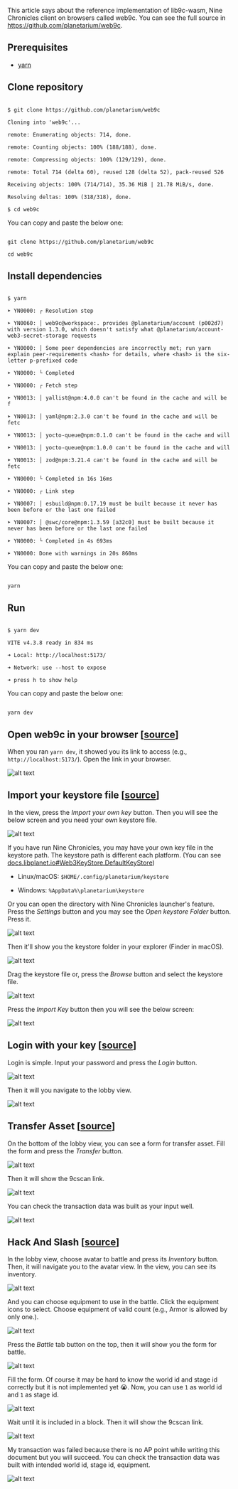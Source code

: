 This article says about the reference implementation of lib9c-wasm, Nine Chronicles client on browsers called web9c. You can see the full source in https://github.com/planetarium/web9c.

## Prerequisites

- [yarn](https://yarnpkg.com/getting-started/install)

## Clone repository

```

$ git clone https://github.com/planetarium/web9c

Cloning into 'web9c'...

remote: Enumerating objects: 714, done.

remote: Counting objects: 100% (188/188), done.

remote: Compressing objects: 100% (129/129), done.

remote: Total 714 (delta 60), reused 128 (delta 52), pack-reused 526

Receiving objects: 100% (714/714), 35.36 MiB | 21.78 MiB/s, done.

Resolving deltas: 100% (318/318), done.

$ cd web9c

```

You can copy and paste the below one:

```

git clone https://github.com/planetarium/web9c

cd web9c

```

## Install dependencies

```

$ yarn

➤ YN0000: ┌ Resolution step

➤ YN0060: │ web9c@workspace:. provides @planetarium/account (p002d7) with version 1.3.0, which doesn't satisfy what @planetarium/account-web3-secret-storage requests

➤ YN0000: │ Some peer dependencies are incorrectly met; run yarn explain peer-requirements <hash> for details, where <hash> is the six-letter p-prefixed code

➤ YN0000: └ Completed

➤ YN0000: ┌ Fetch step

➤ YN0013: │ yallist@npm:4.0.0 can't be found in the cache and will be f

➤ YN0013: │ yaml@npm:2.3.0 can't be found in the cache and will be fetc

➤ YN0013: │ yocto-queue@npm:0.1.0 can't be found in the cache and will

➤ YN0013: │ yocto-queue@npm:1.0.0 can't be found in the cache and will

➤ YN0013: │ zod@npm:3.21.4 can't be found in the cache and will be fetc

➤ YN0000: └ Completed in 16s 16ms

➤ YN0000: ┌ Link step

➤ YN0007: │ esbuild@npm:0.17.19 must be built because it never has been before or the last one failed

➤ YN0007: │ @swc/core@npm:1.3.59 [a32c0] must be built because it never has been before or the last one failed

➤ YN0000: └ Completed in 4s 693ms

➤ YN0000: Done with warnings in 20s 860ms

```

You can copy and paste the below one:

```

yarn

```

## Run

```

$ yarn dev

VITE v4.3.8 ready in 834 ms

➜ Local: http://localhost:5173/

➜ Network: use --host to expose

➜ press h to show help

```

You can copy and paste the below one:

```

yarn dev

```

## Open web9c in your browser [[source](https://github.com/planetarium/web9c/blob/main/src/views/WelcomeView/index.tsx)]

When you ran `yarn dev`, it showed you its link to access (e.g., `http://localhost:5173/`). Open the link in your browser.

![alt text](/images/en/forum-trunk/how-to-play-web9c/image.png)

## Import your keystore file [[source](https://github.com/planetarium/web9c/blob/main/src/views/ImportView/index.tsx)]

In the view, press the *Import your own key* button. Then you will see the below screen and you need your own keystore file.

![alt text](/images/en/forum-trunk/how-to-play-web9c/image-1.png)

If you have run Nine Chronicles, you may have your own key file in the keystore path. The keystore path is different each platform. (You can see [docs.libplanet.io#Web3KeyStore.DefaultKeyStore](https://docs.libplanet.io/1.4.0/api/Libplanet.KeyStore.Web3KeyStore.html#Libplanet_KeyStore_Web3KeyStore_DefaultKeyStore))

- Linux/macOS: `$HOME/.config/planetarium/keystore`

- Windows: `%AppData%\planetarium\keystore`

Or you can open the directory with Nine Chronicles launcher's feature. Press the *Settings* button and you may see the *Open keystore Folder* button. Press it.

![alt text](/images/en/forum-trunk/how-to-play-web9c/image-2.png)

Then it'll show you the keystore folder in your explorer (Finder in macOS).

![alt text](/images/en/forum-trunk/how-to-play-web9c/image-3.png)

Drag the keystore file or, press the *Browse* button and select the keystore file.

![alt text](/images/en/forum-trunk/how-to-play-web9c/image-4.png)

Press the *Import Key* button then you will see the below screen:

![alt text](/images/en/forum-trunk/how-to-play-web9c/image-5.png)

## Login with your key [[source](https://github.com/planetarium/web9c/blob/main/src/views/LoginView/index.tsx)]

Login is simple. Input your password and press the *Login* button.

![alt text](/images/en/forum-trunk/how-to-play-web9c/image-6.png)

Then it will you navigate to the lobby view.

![alt text](/images/en/forum-trunk/how-to-play-web9c/image-7.png)

## Transfer Asset [[source](https://github.com/planetarium/web9c/blob/main/src/views/LobbyView/tabs/TransferTab.tsx)]

On the bottom of the lobby view, you can see a form for transfer asset. Fill the form and press the *Transfer* button.

![alt text](/images/en/forum-trunk/how-to-play-web9c/image-8.png)

Then it will show the 9cscan link.

![alt text](/images/en/forum-trunk/how-to-play-web9c/image-9.png)

You can check the transaction data was built as your input well.

![alt text](/images/en/forum-trunk/how-to-play-web9c/image-10.png)

## Hack And Slash [[source](https://github.com/planetarium/web9c/tree/main/src/views/AvatarView)]

In the lobby view, choose avatar to battle and press its *Inventory* button. Then, it will navigate you to the avatar view. In the view, you can see its inventory.

![alt text](/images/en/forum-trunk/how-to-play-web9c/image-11.png)

And you can choose equipment to use in the battle. Click the equipment icons to select. Choose equipment of valid count (e.g., Armor is allowed by only one.).

![alt text](/images/en/forum-trunk/how-to-play-web9c/image-12.png)

Press the *Battle* tab button on the top, then it will show you the form for battle.

![alt text](/images/en/forum-trunk/how-to-play-web9c/image-13.png)

Fill the form. Of course it may be hard to know the world id and stage id correctly but it is not implemented yet 😭. Now, you can use `1` as world id and `1` as stage id.

![alt text](/images/en/forum-trunk/how-to-play-web9c/image-14.png)

Wait until it is included in a block. Then it will show the 9cscan link.

![alt text](/images/en/forum-trunk/how-to-play-web9c/image-15.png)

My transaction was failed because there is no AP point while writing this document but you will succeed. You can check the transaction data was built with intended world id, stage id, equipment.

![alt text](/images/en/forum-trunk/how-to-play-web9c/image-16.png)
